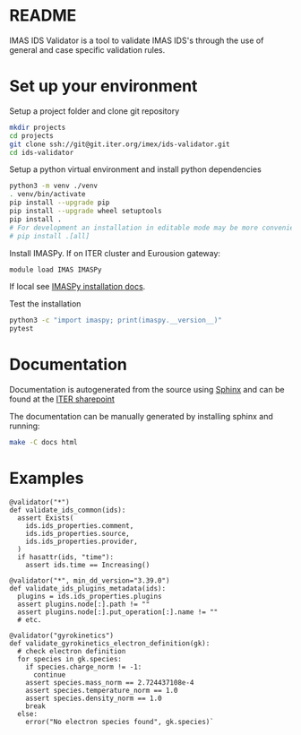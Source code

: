 # README
IMAS IDS Validator is a tool to validate IMAS IDS's through the use of general
and case specific validation rules.

# Set up your environment
Setup a project folder and clone git repository
```bash
mkdir projects
cd projects
git clone ssh://git@git.iter.org/imex/ids-validator.git
cd ids-validator
```

Setup a python virtual environment and install python dependencies
```bash
python3 -m venv ./venv
. venv/bin/activate
pip install --upgrade pip
pip install --upgrade wheel setuptools
pip install .
# For development an installation in editable mode may be more convenient
# pip install .[all]
```

Install IMASPy.
If on ITER cluster and Eurousion gateway:

```bash
module load IMAS IMASPy
```

If local see [IMASPy installation docs](https://git.iter.org/projects/IMAS/repos/imaspy/browse/docs/source/installing.rst).

Test the installation

```bash
python3 -c "import imaspy; print(imaspy.__version__)"
pytest
```

# Documentation
Documentation is autogenerated from the source using [Sphinx](http://sphinx-doc.org/)
and can be found at the [ITER sharepoint](https://sharepoint.iter.org/departments/POP/CM/IMDesign/Code%20Documentation/ids-validator-doc/index.html)

The documentation can be manually generated by installing sphinx and running:

```bash
make -C docs html
```

# Examples
```
@validator("*")
def validate_ids_common(ids):
  assert Exists(
    ids.ids_properties.comment,
    ids.ids_properties.source,
    ids.ids_properties.provider,
  )
  if hasattr(ids, "time"):
    assert ids.time == Increasing()
        
@validator("*", min_dd_version="3.39.0")
def validate_ids_plugins_metadata(ids):
  plugins = ids.ids_properties.plugins
  assert plugins.node[:].path != ""
  assert plugins.node[:].put_operation[:].name != ""
  # etc.

@validator("gyrokinetics")
def validate_gyrokinetics_electron_definition(gk):
  # check electron definition
  for species in gk.species:
    if species.charge_norm != -1:
      continue
    assert species.mass_norm == 2.724437108e-4
    assert species.temperature_norm == 1.0
    assert species.density_norm == 1.0
    break
  else:
    error("No electron species found", gk.species)`
```
